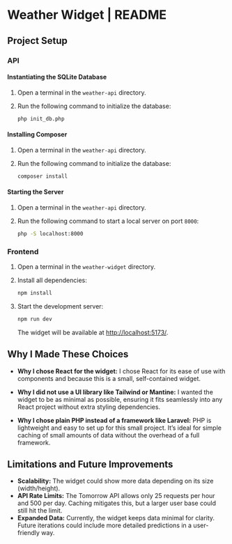 # Weather Widget | README

## Project Setup

### API

#### Instantiating the SQLite Database

1. Open a terminal in the `weather-api` directory.
2. Run the following command to initialize the database:

    ```bash
    php init_db.php
    ```

#### Installing Composer

1. Open a terminal in the `weather-api` directory.
2. Run the following command to initialize the database:

    ```bash
    composer install
    ```

#### Starting the Server

1. Open a terminal in the `weather-api` directory.
2. Run the following command to start a local server on port `8000`:

    ```bash
    php -S localhost:8000
    ```

### Frontend

1. Open a terminal in the `weather-widget` directory.
2. Install all dependencies:

    ```bash
    npm install
    ```

3. Start the development server:

    ```bash
    npm run dev
    ```

    The widget will be available at [http://localhost:5173/](http://localhost:5173/).

## Why I Made These Choices

-   **Why I chose React for the widget:**
    I chose React for its ease of use with components and because this is a small, self-contained widget.

-   **Why I did not use a UI library like Tailwind or Mantine:**
    I wanted the widget to be as minimal as possible, ensuring it fits seamlessly into any React project without extra styling dependencies.

-   **Why I chose plain PHP instead of a framework like Laravel:**
    PHP is lightweight and easy to set up for this small project. It’s ideal for simple caching of small amounts of data without the overhead of a full framework.

## Limitations and Future Improvements

-   **Scalability:** The widget could show more data depending on its size (width/height).
-   **API Rate Limits:** The Tomorrow API allows only 25 requests per hour and 500 per day. Caching mitigates this, but a larger user base could still hit the limit.
-   **Expanded Data:** Currently, the widget keeps data minimal for clarity. Future iterations could include more detailed predictions in a user-friendly way.
